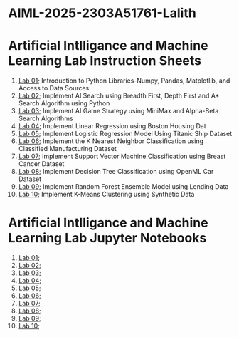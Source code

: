 # AIML-2025-2303A51761-Lalith
# Artificial Intlligance and Machine Learning Lab Instruction Sheets
1. [Lab 01](https://github.com/2303A51761/AIML-2025/blob/main/AIML_A1.pdf); Introduction to Python Libraries-Numpy, Pandas, Matplotlib, and Access to Data Sources
2. [Lab 02](https://github.com/2303A51761/AIML-2025/blob/main/AIML_A2.pdf); Implement AI Search using Breadth First, Depth First and A* Search Algorithm using Python
3. [Lab 03](https://github.com/2303A51761/AIML-2025/blob/main/AIML_A3.pdf); Implement AI Game Strategy using MiniMax and Alpha-Beta Search Algorithms
4. [Lab 04](https://github.com/2303A51761/AIML-2025/blob/main/AIML_A4.pdf); Implement Linear Regression using Boston Housing Dat
5. [Lab 05](https://github.com/2303A51761/AIML-2025/blob/main/AIML_A5.pdf); Implement Logistic Regression Model Using Titanic Ship Dataset
6. [Lab 06](https://github.com/2303A51761/AIML-2025/blob/main/AIML_A6.pdf); Implement the K Nearest Neighbor Classification using Classified Manufacturing Dataset
7. [Lab 07](https://github.com/2303A51761/AIML-2025/blob/main/AIML_A7.pdf); Implement Support Vector Machine Classification using Breast Cancer Dataset
8. [Lab 08](https://github.com/2303A51761/AIML-2025/blob/main/AIML_A8.pdf); Implement Decision Tree Classification using OpenML Car Dataset
9. [Lab 09](https://github.com/2303A51761/AIML-2025/blob/main/AIML_A9.pdf); Implement Random Forest Ensemble Model using Lending Data
10. [Lab 10](https://github.com/2303A51761/AIML-2025/blob/main/AIML_A10.pdf); Implement K-Means Clustering using Synthetic Data

# Artificial Intlligance and Machine Learning Lab Jupyter Notebooks
1. [Lab 01](https://github.com/2303A51761/AIML-2025/blob/main/AIML_Lab01.ipynb);
2. [Lab 02](https://github.com/2303A51761/AIML-2025/blob/main/AIML_LAB2.ipynb);
3. [Lab 03](https://github.com/2303A51761/AIML-2025/blob/main/Lab3_AIML.ipynb);
4. [Lab 04](https://github.com/2303A51761/AIML-2025/blob/main/LAB04.ipynb);
5. [Lab 05](https://github.com/2303A51761/AIML-2025/blob/main/Lab05.ipynb);
6. [Lab 06](https://github.com/2303A51761/AIML-2025/blob/main/AIML_Lab06.ipynb);
7. [Lab 07](https://github.com/2303A51761/AIML-2025/blob/9fbb31d1a0a6a05114ae6a30282636f3d85682e5/LAB07_AIML.ipynb);
8. [Lab 08](https://github.com/2303A51761/AIML-2025/blob/9fbb31d1a0a6a05114ae6a30282636f3d85682e5/Lab08.ipynb);
9. [Lab 09]();
10. [Lab 10]();
